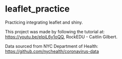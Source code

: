 # leaflet_practice
Practicing integrating leaflet and shiny.

This project was made by following the tutorial at: https://youtu.be/eIpiL6y1oQQ, RockEDU - Caitlin Gilbert.

Data sourced from NYC Department of Health: https://github.com/nychealth/coronavirus-data